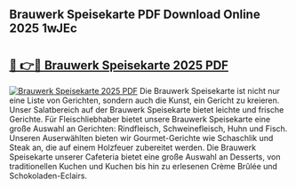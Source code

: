 ## Brauwerk Speisekarte PDF Download Online 2025 1wJEc

# <h2><a href="http://gc6jemj.nevu.top/?p=Brauwerk+Speisekarte">🔗 👉🔴 Brauwerk Speisekarte 2025 PDF</a></h2>

[![Brauwerk Speisekarte 2025 PDF](https://i.imgur.com/dBaPXMq.png)](http://gc6jemj.nevu.top/?p=Brauwerk+Speisekarte)
Die Brauwerk Speisekarte ist nicht nur eine Liste von Gerichten, sondern auch die Kunst, ein Gericht zu kreieren. Unser Salatbereich auf der Brauwerk Speisekarte bietet leichte und frische Gerichte. Für Fleischliebhaber bietet unsere Brauwerk Speisekarte eine große Auswahl an Gerichten: Rindfleisch, Schweinefleisch, Huhn und Fisch. Unseren Auserwählten bieten wir Gourmet-Gerichte wie Schaschlik und Steak an, die auf einem Holzfeuer zubereitet werden. Die Brauwerk Speisekarte unserer Cafeteria bietet eine große Auswahl an Desserts, von traditionellen Kuchen und Kuchen bis hin zu erlesenen Crème Brûlée und Schokoladen-Eclairs.
